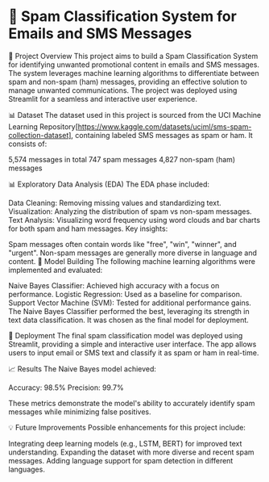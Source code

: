 # 📧 Spam Classification System for Emails and SMS Messages


🎯 Project Overview
This project aims to build a Spam Classification System for identifying unwanted promotional content in emails and SMS messages. The system leverages machine learning algorithms to differentiate between spam and non-spam (ham) messages, providing an effective solution to manage unwanted communications.
The project was deployed using Streamlit for a seamless and interactive user experience.

📊 Dataset
The dataset used in this project is sourced from the UCI Machine Learning Repository[https://www.kaggle.com/datasets/uciml/sms-spam-collection-dataset], containing labeled SMS messages as spam or ham. It consists of:

5,574 messages in total
747 spam messages
4,827 non-spam (ham) messages

📊 Exploratory Data Analysis (EDA)
The EDA phase included:

Data Cleaning: Removing missing values and standardizing text.
Visualization: Analyzing the distribution of spam vs non-spam messages.
Text Analysis: Visualizing word frequency using word clouds and bar charts for both spam and ham messages.
Key insights:

Spam messages often contain words like "free", "win", "winner", and "urgent".
Non-spam messages are generally more diverse in language and content.
🤖 Model Building
The following machine learning algorithms were implemented and evaluated:

Naive Bayes Classifier: Achieved high accuracy with a focus on performance.
Logistic Regression: Used as a baseline for comparison.
Support Vector Machine (SVM): Tested for additional performance gains.
The Naive Bayes Classifier performed the best, leveraging its strength in text data classification. It was chosen as the final model for deployment.

🚀 Deployment
The final spam classification model was deployed using Streamlit, providing a simple and interactive user interface. The app allows users to input email or SMS text and classify it as spam or ham in real-time.

📈 Results
The Naive Bayes model achieved:

Accuracy: 98.5%
Precision: 99.7%

These metrics demonstrate the model's ability to accurately identify spam messages while minimizing false positives.

💡 Future Improvements
Possible enhancements for this project include:

Integrating deep learning models (e.g., LSTM, BERT) for improved text understanding.
Expanding the dataset with more diverse and recent spam messages.
Adding language support for spam detection in different languages.
